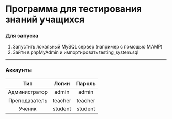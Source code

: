 # Программа для тестирования знаний учащихся

### Для запуска

1. Запустить локальный MySQL сервер (например с помощью MAMP)
2. Зайти в phpMyAdmin и импортировать testing_system.sql

---

### Аккаунты

| Тип | Логин | Пароль |
| :-: | :-: | :-: |
| Администратор | admin | admin |
| Преподаватель | teacher | teacher |
| Ученик | student | student |
